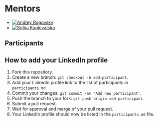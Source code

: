 # Mentors

- [![Andrey Rogovsky](https://media.licdn.com/dms/image/D4D35AQEVX8pAR1F7ig/profile-framedphoto-shrink_400_400/0/1676961470624?e=1678039200&v=beta&t=2zQR3KfdE8fbpoEXWdjrksPgmgLj2dVbfDx559xO2fM)](https://www.linkedin.com/in/esupport/)
- [![Sofiia Kuplevatska](https://media.licdn.com/dms/image/D4E35AQEaMgVI386pNA/profile-framedphoto-shrink_400_400/0/1650314774252?e=1678320000&v=beta&t=s-dDz40es1ZsFWXSsk9BG4H581oyVvtTEUh4DNuoW-0)](https://www.linkedin.com/in/skuplevatska/)

## Participants



## How to add your LinkedIn profile

1. Fork this repository.
2. Create a new branch: `git checkout -b add-participant`.
3. Add your LinkedIn profile link to the list of participants in `participants.md`.
4. Commit your changes: `git commit -am 'Add new participant'`.
5. Push the branch to your fork: `git push origin add-participant`.
6. Submit a pull request.
7. Wait for approval and merge of your pull request.
8. Your LinkedIn profile should now be listed in the `participants.md` file.